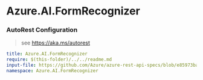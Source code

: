 # Azure.AI.FormRecognizer
### AutoRest Configuration
> see https://aka.ms/autorest

``` yaml
title: Azure.AI.FormRecognizer
require: $(this-folder)/../../readme.md
input-file: https://github.com/Azure/azure-rest-api-specs/blob/e85973ba39a347f0a6af2ded7c19d20b74f9bdb5/specification/cognitiveservices/data-plane/FormRecognizer/preview/v2.0/FormRecognizer.json
namespace: Azure.AI.FormRecognizer
```